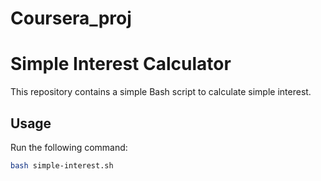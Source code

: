 # Coursera_proj
# Simple Interest Calculator

This repository contains a simple Bash script to calculate simple interest.

## Usage

Run the following command:

```bash
bash simple-interest.sh
